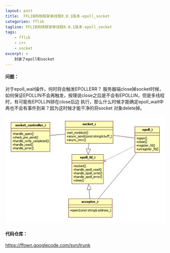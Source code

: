 ```yaml
---
layout: post
title:  FFLIB网络框架单线程0.0.1版本-epoll_socket
categories: fflib
tagline: FFLIB网络框架单线程0.0.1版本-epoll_socket
tags:
    - fflib
    - c++
    - socket
excerpt: >
    封装了epoll和socket
---
```


#### 问题：
 对于epoll_wait操作，何时将会触发EPOLLERR？
 服务器端close掉socket时候，如何保证EPOLLIN不会再触发，按理说close之后是不会有EPOLLIN，但是多线程时，有可能有EPOLLIN排在close后边
 执行，那么什么时候才能确定epoll_wait中再也不会有事件到来？因为这时候才能干净的将socket 对象delete掉。

![](/assets/img/fflibnetwork0.0.1/fflibnetwork0.0.11.jpg)

#### 代码仓库：
https://ffown.googlecode.com/svn/trunk


